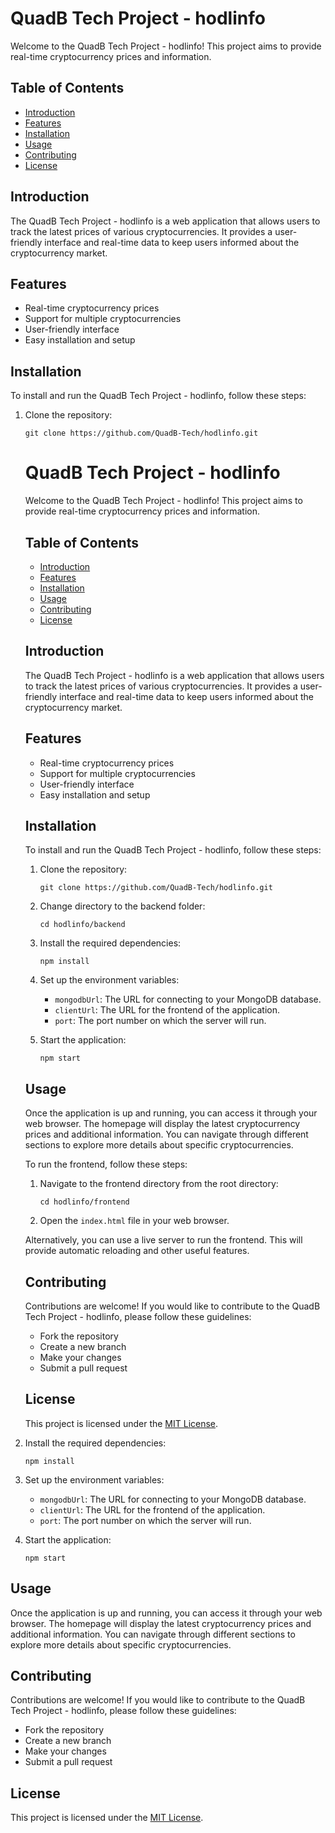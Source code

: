 # QuadB Tech Project - hodlinfo

Welcome to the QuadB Tech Project - hodlinfo! This project aims to provide real-time cryptocurrency prices and information.

## Table of Contents
- [Introduction](#introduction)
- [Features](#features)
- [Installation](#installation)
- [Usage](#usage)
- [Contributing](#contributing)
- [License](#license)

## Introduction
The QuadB Tech Project - hodlinfo is a web application that allows users to track the latest prices of various cryptocurrencies. It provides a user-friendly interface and real-time data to keep users informed about the cryptocurrency market.

## Features
- Real-time cryptocurrency prices
- Support for multiple cryptocurrencies
- User-friendly interface
- Easy installation and setup

## Installation
To install and run the QuadB Tech Project - hodlinfo, follow these steps:

1. Clone the repository:
    ```
    git clone https://github.com/QuadB-Tech/hodlinfo.git
    ```
    # QuadB Tech Project - hodlinfo

    Welcome to the QuadB Tech Project - hodlinfo! This project aims to provide real-time cryptocurrency prices and information.

    ## Table of Contents
    - [Introduction](#introduction)
    - [Features](#features)
    - [Installation](#installation)
    - [Usage](#usage)
    - [Contributing](#contributing)
    - [License](#license)

    ## Introduction
    The QuadB Tech Project - hodlinfo is a web application that allows users to track the latest prices of various cryptocurrencies. It provides a user-friendly interface and real-time data to keep users informed about the cryptocurrency market.

    ## Features
    - Real-time cryptocurrency prices
    - Support for multiple cryptocurrencies
    - User-friendly interface
    - Easy installation and setup

    ## Installation
    To install and run the QuadB Tech Project - hodlinfo, follow these steps:

    1. Clone the repository:
        ```
        git clone https://github.com/QuadB-Tech/hodlinfo.git
        ```

    2. Change directory to the backend folder:
        ```
        cd hodlinfo/backend
        ```

    3. Install the required dependencies:
        ```
        npm install
        ```

    4. Set up the environment variables:
        - `mongodbUrl`: The URL for connecting to your MongoDB database.
        - `clientUrl`: The URL for the frontend of the application.
        - `port`: The port number on which the server will run.

    5. Start the application:
        ```
        npm start
        ```
    ## Usage
    Once the application is up and running, you can access it through your web browser. The homepage will display the latest cryptocurrency prices and additional information. You can navigate through different sections to explore more details about specific cryptocurrencies.

    To run the frontend, follow these steps:

    1. Navigate to the frontend directory from the root directory:
        ```
        cd hodlinfo/frontend
        ```

    2. Open the `index.html` file in your web browser.

    Alternatively, you can use a live server to run the frontend. This will provide automatic reloading and other useful features.
    

    ## Contributing
    Contributions are welcome! If you would like to contribute to the QuadB Tech Project - hodlinfo, please follow these guidelines:
    - Fork the repository
    - Create a new branch
    - Make your changes
    - Submit a pull request

    ## License
    This project is licensed under the [MIT License](LICENSE).

2. Install the required dependencies:
    ```
    npm install
    ```

3. Set up the environment variables:
    - `mongodbUrl`: The URL for connecting to your MongoDB database.
    - `clientUrl`: The URL for the frontend of the application.
    - `port`: The port number on which the server will run.

4. Start the application:
    ```
    npm start
    ```

## Usage
Once the application is up and running, you can access it through your web browser. The homepage will display the latest cryptocurrency prices and additional information. You can navigate through different sections to explore more details about specific cryptocurrencies.

## Contributing
Contributions are welcome! If you would like to contribute to the QuadB Tech Project - hodlinfo, please follow these guidelines:
- Fork the repository
- Create a new branch
- Make your changes
- Submit a pull request

## License
This project is licensed under the [MIT License](LICENSE).

